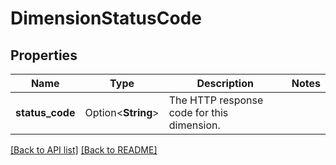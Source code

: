 # DimensionStatusCode

## Properties

Name | Type | Description | Notes
------------ | ------------- | ------------- | -------------
**status_code** | Option<**String**> | The HTTP response code for this dimension. | 

[[Back to API list]](../README.md#documentation-for-api-endpoints) [[Back to README]](../README.md)


